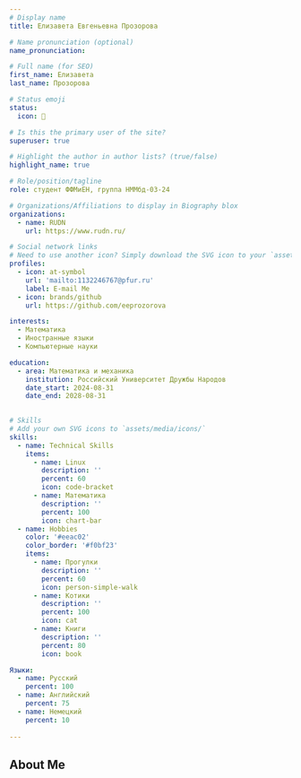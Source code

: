 ```yaml
---
# Display name
title: Елизавета Евгеньевна Прозорова

# Name pronunciation (optional)
name_pronunciation: 

# Full name (for SEO)
first_name: Елизавета
last_name: Прозорова

# Status emoji
status:
  icon: 🍒

# Is this the primary user of the site?
superuser: true

# Highlight the author in author lists? (true/false)
highlight_name: true

# Role/position/tagline
role: студент ФФМиЕН, группа НММбд-03-24

# Organizations/Affiliations to display in Biography blox
organizations:
  - name: RUDN
    url: https://www.rudn.ru/

# Social network links
# Need to use another icon? Simply download the SVG icon to your `assets/media/icons/` folder.
profiles:
  - icon: at-symbol
    url: 'mailto:1132246767@pfur.ru'
    label: E-mail Me
  - icon: brands/github
    url: https://github.com/eeprozorova

interests:
  - Математика
  - Иностранные языки
  - Компьютерные науки

education:
  - area: Математика и механика
    institution: Российский Университет Дружбы Народов
    date_start: 2024-08-31
    date_end: 2028-08-31
    

# Skills
# Add your own SVG icons to `assets/media/icons/`
skills:
  - name: Technical Skills
    items:
      - name: Linux 
        description: ''
        percent: 60
        icon: code-bracket
      - name: Математика
        description: ''
        percent: 100
        icon: chart-bar
  - name: Hobbies
    color: '#eeac02'
    color_border: '#f0bf23'
    items:
      - name: Прогулки
        description: ''
        percent: 60
        icon: person-simple-walk
      - name: Котики
        description: ''
        percent: 100
        icon: cat
      - name: Книги
        description: ''
        percent: 80
        icon: book

Языки:
  - name: Русский
    percent: 100
  - name: Английский
    percent: 75
  - name: Немецкий
    percent: 10
    
---
```


## About Me
 
